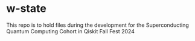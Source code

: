 # w-state
This repo is to hold files during the development for the Superconducting Quantum Computing Cohort in Qiskit Fall Fest 2024 
